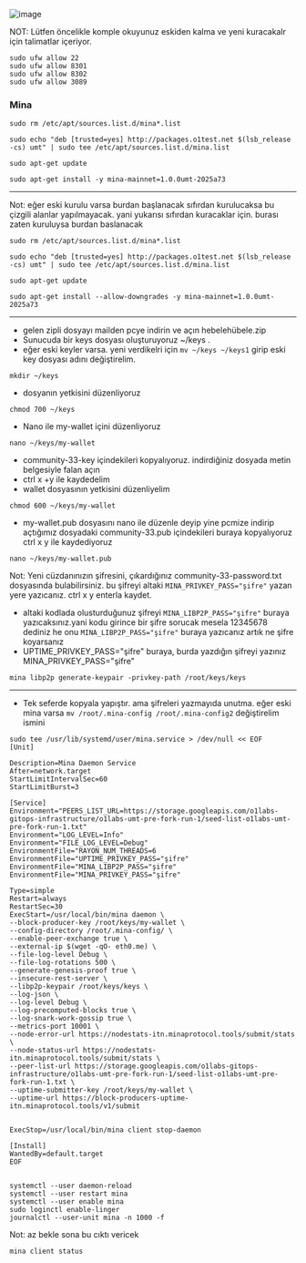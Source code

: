 
![image](https://github.com/Core-Node-Team/Testnet-TR/assets/91562185/42bd08c8-a812-4a31-beaf-ecfaa698e94e)

NOT: Lütfen öncelikle komple okuyunuz eskiden kalma ve yeni kuracakalr için talimatlar içeriyor.
```
sudo ufw allow 22
sudo ufw allow 8301
sudo ufw allow 8302
sudo ufw allow 3089
```
### Mina


```
sudo rm /etc/apt/sources.list.d/mina*.list
```
```
sudo echo "deb [trusted=yes] http://packages.o1test.net $(lsb_release -cs) umt" | sudo tee /etc/apt/sources.list.d/mina.list
```
```
sudo apt-get update
```
```
sudo apt-get install -y mina-mainnet=1.0.0umt-2025a73
```


----------------------
Not: eğer eski kurulu varsa burdan başlanacak sıfırdan kurulucaksa bu çizgili alanlar yapılmayacak. yani yukarısı sıfırdan kuracaklar için. burası zaten kuruluysa burdan baslanacak
```
sudo rm /etc/apt/sources.list.d/mina*.list
```
```
sudo echo "deb [trusted=yes] http://packages.o1test.net $(lsb_release -cs) umt" | sudo tee /etc/apt/sources.list.d/mina.list
```
```
sudo apt-get update
```
```
sudo apt-get install --allow-downgrades -y mina-mainnet=1.0.0umt-2025a73
```
-------------------------------
* gelen zipli dosyayı mailden pcye indirin ve açın hebelehübele.zip
* Sunucuda bir keys dosyası oluşturuyoruz ~/keys .
* eğer eski keyler varsa. yeni verdikelri için `mv ~/keys ~/keys1` girip eski key dosyası adını değiştirelim.
```
mkdir ~/keys
```
*	dosyanın yetkisini düzenliyoruz
```
chmod 700 ~/keys
```
* Nano ile my-wallet içini düzenliyoruz
```
nano ~/keys/my-wallet
```
* community-33-key içindekileri kopyalıyoruz. indirdiğiniz dosyada metin belgesiyle falan açın
*	ctrl x +y ile kaydedelim
*	wallet dosyasının yetkisini düzenliyelim
```
chmod 600 ~/keys/my-wallet
```
*	 my-wallet.pub dosyasını nano ile düzenle deyip yine pcmize indirip açtığımız dosyadaki community-33.pub içindekileri buraya kopyalıyoruz ctrl x y ile kaydediyoruz
```
nano ~/keys/my-wallet.pub
```

Not: Yeni cüzdanınızın şifresini, çıkardığınız community-33-password.txt dosyasında bulabilirsiniz. bu şifreyi altaki `MINA_PRIVKEY_PASS="şifre"` yazan yere yazıcanız. ctrl x y enterla kaydet. 
* altaki kodlada olusturduğunuz şifreyi `MINA_LIBP2P_PASS="şifre"` buraya yazıcaksınız.yani kodu girince bir şifre sorucak mesela 12345678 dediniz he onu `MINA_LIBP2P_PASS="şifre"` buraya yazıcanız artık ne şifre koyarsanız
* UPTIME_PRIVKEY_PASS="şifre" buraya,  burda yazdığın şifreyi yazınız MINA_PRIVKEY_PASS="şifre"

```
mina libp2p generate-keypair -privkey-path /root/keys/keys
```
---------------


* Tek seferde kopyala yapıştır. ama şifreleri yazmayıda unutma. eğer eski mina varsa `mv /root/.mina-config /root/.mina-config2` değiştirelim ismini
```
sudo tee /usr/lib/systemd/user/mina.service > /dev/null << EOF
[Unit]

Description=Mina Daemon Service
After=network.target
StartLimitIntervalSec=60
StartLimitBurst=3

[Service]
Environment="PEERS_LIST_URL=https://storage.googleapis.com/o1labs-gitops-infrastructure/o1labs-umt-pre-fork-run-1/seed-list-o1labs-umt-pre-fork-run-1.txt"
Environment="LOG_LEVEL=Info"
Environment="FILE_LOG_LEVEL=Debug"
EnvironmentFile="RAYON_NUM_THREADS=6
EnvironmentFile="UPTIME_PRIVKEY_PASS="şifre"
EnvironmentFile="MINA_LIBP2P_PASS="şifre"
EnvironmentFile="MINA_PRIVKEY_PASS="şifre"

Type=simple
Restart=always
RestartSec=30
ExecStart=/usr/local/bin/mina daemon \
--block-producer-key /root/keys/my-wallet \
--config-directory /root/.mina-config/ \
--enable-peer-exchange true \
--external-ip $(wget -qO- eth0.me) \
--file-log-level Debug \
--file-log-rotations 500 \
--generate-genesis-proof true \
--insecure-rest-server \
--libp2p-keypair /root/keys/keys \
--log-json \
--log-level Debug \
--log-precomputed-blocks true \
--log-snark-work-gossip true \
--metrics-port 10001 \
--node-error-url https://nodestats-itn.minaprotocol.tools/submit/stats \
--node-status-url https://nodestats-itn.minaprotocol.tools/submit/stats \
--peer-list-url https://storage.googleapis.com/o1labs-gitops-infrastructure/o1labs-umt-pre-fork-run-1/seed-list-o1labs-umt-pre-fork-run-1.txt \
--uptime-submitter-key /root/keys/my-wallet \
--uptime-url https://block-producers-uptime-itn.minaprotocol.tools/v1/submit


ExecStop=/usr/local/bin/mina client stop-daemon

[Install]
WantedBy=default.target
EOF
```
```

systemctl --user daemon-reload
systemctl --user restart mina
systemctl --user enable mina
sudo loginctl enable-linger
journalctl --user-unit mina -n 1000 -f
```

Not: az bekle sona bu cıktı vericek
```
mina client status
```
